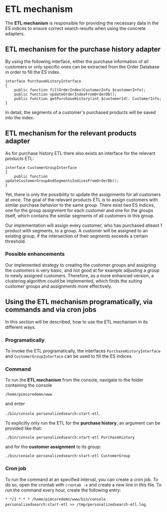 # ETL mechanism

The **ETL mechanism** is responsible for providing the necessary data in the ES indices to ensure correct search results when using the concrete adapters.

## ETL mechanism for the purchase history adapter

By using the following interface, either the purchase information of all customers or only specific ones can be extracted from the Order Database in order to fill the ES index.

```
interface PurchaseHistoryInterface
{
    public function fillOrderIndex(CustomerInfo $customerInfo);
    public function updateOrderIndexFromOrderDb();
    public function getPurchaseHistory(int $customerId): CustomerInfo;
}
```

In detail, the segments of a customer's purchased products will be saved into the index.

## ETL mechanism for the relevant products adapter

As for purchase history ETL there also exists an interface for the relevant products ETL:
```
interface CustomerGroupInterface
{
    public function updateCustomerGroupAndSegmentsIndicesFromOrderDb();
}
```

Yet, there is only the possibility to update the assignments for all customers at once. The goal of the relevant products ETL is to assign customers with similar purchase behavior to the same group. There exist two ES indices, one for the group assignment for each customer and one for the groups itself, which contains the similar segments of all customers in this group.

Our implementation will assign every customer, who has purchased atleast 1 product with segments, to a group. A customer will be assigned to an existing group, if the intersection of their segments exceeds a certain threshold.

### Possible enhancements

Our implemented strategy to creating the customer groups and assigning the customers is very basic, and not good at for example adjusting a group to newly assigned customers. Therefore, as a more enhanced version, a clustering algorithm could be implemented, which finds the suiting customer groups and assignments more effectively.


## Using the ETL mechanism programatically, via commands and via cron jobs
In this section will be described, how to use the ETL mechanism in its different ways.

### Programatically
To invoke the ETL programatically, the interfaces `PurchaseHistoryInterface` and `CustomerGroupInterface` can be used to fill the ES indices.

### Command
To run the **ETL mechanism** from the console, navigate to the folder containing the console

 `/home/pimcoredemo/www` 
 
 and enter 
 
 `./bin/console personalizedsearch:start-etl`.

To explicitly only run the ETL for the **purchase history**, an argument can be provided like that:

`./bin/console personalizedsearch:start-etl PurchaseHistory`

and for the **customer assignment** to its group:

`./bin/console personalizedsearch:start-etl CustomerGroup`


### Cron job

To run the command at an specified interval, you can create a cron job. To do so, open the crontab with `crontab -e` and create a new line in this file.
To run the command every hour, create the following entry:

`* */1 * * * /home/pimcoredemo/www/bin/console personalizedsearch:start-etl >> /tmp/personalizedsearch-etl.log`.
